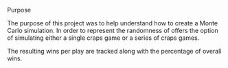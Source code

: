 Purpose

The purpose of this project was to help understand how to create a Monte Carlo simulation.
In order to represent the randomness of 
  offers the option of simulating either a single craps game or a series of craps games.

The resulting wins per play are tracked along with the percentage of overall wins.